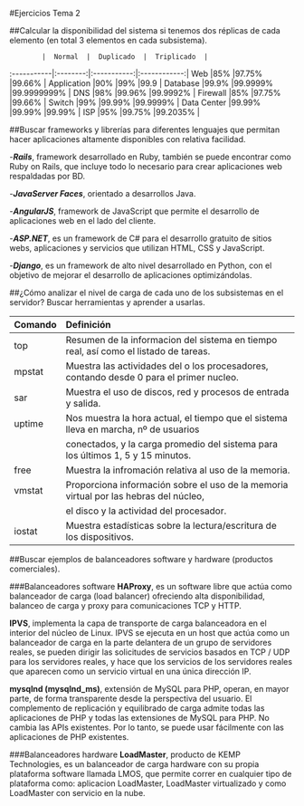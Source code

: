 #Ejercicios Tema 2

##Calcular la disponibilidad del sistema si tenemos dos réplicas de cada elemento (en total 3 elementos en cada subsistema).

            |  Normal  |  Duplicado  |  Triplicado  |
:-----------|:--------:|:-----------:|:------------:|
Web         |85%       |97.75%       |99.66%        |
Application |90%       |99%          |99.9          |
Database    |99.9%     |99.9999%     |99.9999999%   |
DNS         |98%       |99.96%       |99.9992%      |
Firewall    |85%       |97.75%       |99.66%        |
Switch      |99%       |99.99%       |99.9999%      |
Data Center |99.99%    |99.99%       |99.99%        |
ISP         |95%       |99.75%       |99.2035%      |


##Buscar frameworks y librerías para diferentes lenguajes que permitan hacer aplicaciones altamente disponibles con relativa facilidad.

-***Rails***, framework desarrollado en Ruby, también se puede encontrar como Ruby on Rails, que incluye todo lo necesario para crear aplicaciones web respaldadas por BD.

-***JavaServer Faces***, orientado a desarrollos Java.

-***AngularJS***, framework de JavaScript que permite el desarrollo de aplicaciones web en el lado del cliente.

-***ASP.NET***, es un framework de C# para el desarrollo gratuito de sitios webs, aplicaciones y servicios que utilizan HTML, CSS y JavaScript.

-***Django***, es un framework de alto nivel desarrollado en Python, con el objetivo de mejorar el desarrollo de aplicaciones optimizándolas.


##¿Cómo analizar el nivel de carga de cada uno de los subsistemas en el servidor? Buscar herramientas y aprender a usarlas.

 Comando    |  Definición                                                                            |
:-----------|:---------------------------------------------------------------------------------------|
top         |Resumen de la informacion del sistema en tiempo real, así como el listado de tareas.    |
mpstat      |Muestra las actividades del o los procesadores, contando desde 0 para el primer nucleo. |
sar         |Muestra el uso de discos, red y procesos de entrada y salida.                           |
uptime      |Nos muestra la hora actual, el tiempo que el sistema lleva en marcha, nº de usuarios    |       
            |conectados, y la carga promedio del sistema para los últimos 1, 5 y 15 minutos.         |
free        |Muestra la infromación relativa al uso de la memoria.                                   |
vmstat      |Proporciona información sobre el uso de la memoria virtual por las hebras del núcleo,   |
            |el disco y la actividad del procesador.                                                 |
iostat      |Muestra estadísticas sobre la lectura/escritura de los dispositivos.                    |


##Buscar ejemplos de balanceadores software y hardware (productos comerciales).

###Balanceadores software
**HAProxy**, es un software libre que actúa como balanceador de carga (load balancer) ofreciendo alta disponibilidad, balanceo de carga y proxy para comunicaciones TCP y HTTP.

**IPVS**, implementa la capa de transporte de carga balanceadora en el interior del núcleo de Linux. IPVS se ejecuta en un host que actúa como un balanceador de carga en la parte delantera de un grupo de servidores reales, se pueden dirigir las solicitudes de servicios basados en TCP / UDP para los servidores reales, y hace que los servicios de los servidores reales que aparecen como un servicio virtual en una única dirección IP.

**mysqlnd (mysqlnd_ms)**, extensión de MySQL para PHP, operan, en mayor parte, de forma transparente desde la perspectiva del usuario. El complemento de replicación y equilibrado de carga admite todas las aplicaciones de PHP y todas las extensiones de MySQL para PHP. No cambia las APIs existentes. Por lo tanto, se puede usar fácilmente con las aplicaciones de PHP existentes. 

###Balanceadores hardware
**LoadMaster**, producto de KEMP Technologies, es un balanceador de carga hardware con su propia plataforma software llamada LMOS, que permite correr en cualquier tipo de plataforma como: aplicacion LoadMaster, LoadMaster virtualizado y como LoadMaster con servicio en la nube.
